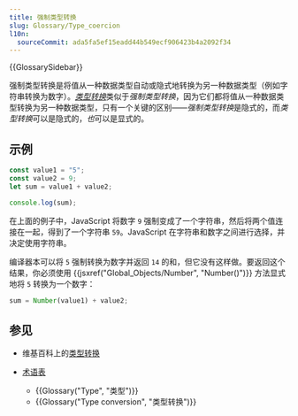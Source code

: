 ```yaml
---
title: 强制类型转换
slug: Glossary/Type_coercion
l10n:
  sourceCommit: ada5fa5ef15eadd44b549ecf906423b4a2092f34
---
```


{{GlossarySidebar}}

强制类型转换是将值从一种数据类型自动或隐式地转换为另一种数据类型（例如字符串转换为数字）。[_类型转换_](/zh-CN/docs/Glossary/Type_conversion)类似于*强制类型转换*，因为它们都将值从一种数据类型转换为另一种数据类型，只有一个关键的区别——*强制类型转换*是隐式的，而*类型转换*可以是隐式的，*也*可以是显式的。

## 示例

```js
const value1 = "5";
const value2 = 9;
let sum = value1 + value2;

console.log(sum);
```

在上面的例子中，JavaScript 将数字 `9` 强制变成了一个字符串，然后将两个值连接在一起，得到了一个字符串 `59`。JavaScript 在字符串和数字之间进行选择，并决定使用字符串。

编译器本可以将 `5` 强制转换为数字并返回 `14` 的和，但它没有这样做。要返回这个结果，你必须使用 {{jsxref("Global_Objects/Number", "Number()")}} 方法显式地将 `5` 转换为一个数字：

```js
sum = Number(value1) + value2;
```

## 参见

- 维基百科上的[类型转换](https://zh.wikipedia.org/wiki/类型转换)
- [术语表](/zh-CN/docs/Glossary)

  - {{Glossary("Type", "类型")}}
  - {{Glossary("Type conversion", "类型转换")}}

